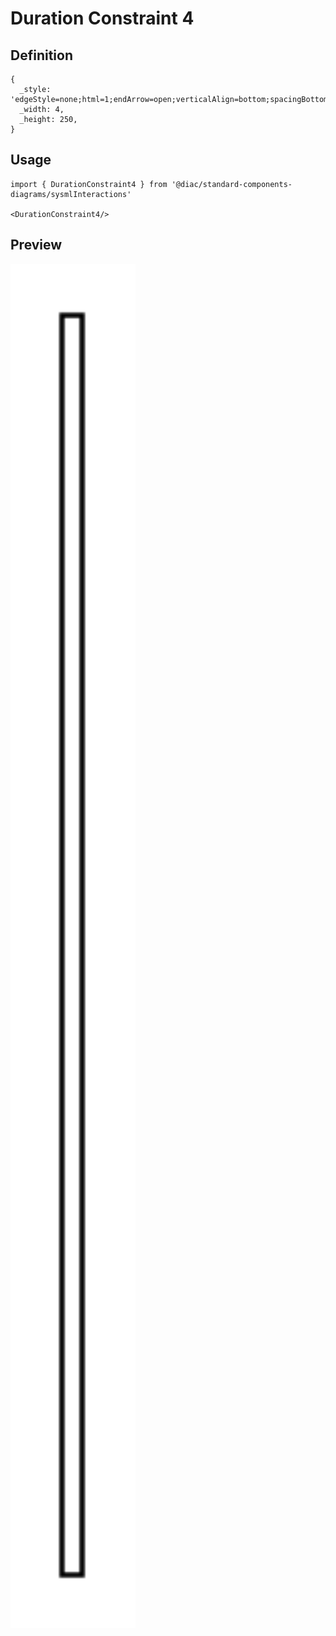 # Duration Constraint 4

## Definition

```
{
  _style: 'edgeStyle=none;html=1;endArrow=open;verticalAlign=bottom;spacingBottom=5;endSize=12;',
  _width: 4,
  _height: 250,
}
```

## Usage

```
import { DurationConstraint4 } from '@diac/standard-components-diagrams/sysmlInteractions'

<DurationConstraint4/>
```

## Preview

<img src="./duration-constraint-4.png" width="200"/>
